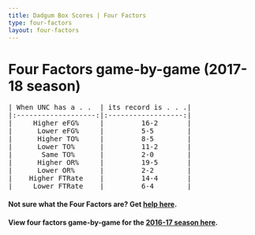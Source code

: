 ```yaml
---
title: Dadgum Box Scores | Four Factors
type: four-factors
layout: four-factors
---
```


# Four Factors game-by-game (2017-18 season)

<pre class="huffman stilwata">
| When UNC has a . .  | its record is . . .|
|:-------------------:|:------------------:|
|     Higher eFG%     |         16-2       |
|      Lower eFG%     |         5-5        |
|      Higher TO%     |         8-5        |
|      Lower TO%      |         11-2       |
|       Same TO%      |         2-0        |
|      Higher OR%     |         19-5       |
|      Lower OR%      |         2-2        |
|    Higher FTRate    |         14-4       |
|     Lower FTRate    |         6-4        |
</pre>

#### Not sure what the Four Factors are? Get [help here](https://cbbstatshelp.com/four-factors/intro/).

#### View four factors game-by-game for the [2016-17 season here](/four-factors-16-17).